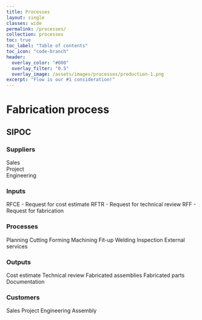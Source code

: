 ```yaml
---
title: Processes
layout: single
classes: wide
permalink: /processes/
collection: processes
toc: true
toc_label: "Table of contents"
toc_icon: "code-branch"
header:
  overlay_color: "#000"
  overlay_filter: "0.5"
  overlay_image: /assets/images/processes/production-1.png
excerpt: "Flow is our #1 consideration!"
---
```

# Fabrication process

## SIPOC
### Suppliers
Sales  
Project  
Engineering
### Inputs
RFCE - Request for cost estimate
RFTR - Request for technical review
RFF - Request for fabrication
### Processes
Planning
Cutting
Forming
Machining
Fit-up
Welding
Inspection
External services
### Outputs
Cost estimate
Technical review
Fabricated assemblies
Fabricated parts
Documentation
### Customers
Sales
Project
Engineering
Assembly